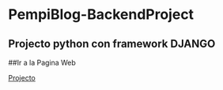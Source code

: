 # PempiBlog-BackendProject

## Projecto python con framework DJANGO


##Ir a la Pagina Web

[Projecto](https://pempi2022.pythonanywhere.com/)
